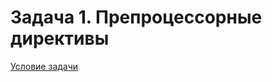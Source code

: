 # Задача 1. Препроцессорные директивы
[Условие задачи](https://github.com/netology-code/cppm-homeworks/tree/main/07/01)
